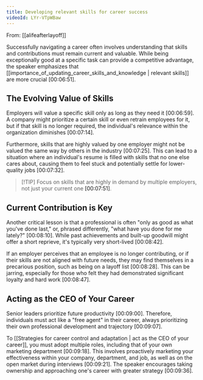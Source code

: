 ```yaml
---
title: Developing relevant skills for career success
videoId: LYr-VTpWBaw
---
```


From: [[alifeafterlayoff]] <br/> 

Successfully navigating a career often involves understanding that skills and contributions must remain current and valuable. While being exceptionally good at a specific task can provide a competitive advantage, the speaker emphasizes that [[importance_of_updating_career_skills_and_knowledge | relevant skills]] are more crucial <a class="yt-timestamp" data-t="00:06:51">[00:06:51]</a>.

## The Evolving Value of Skills

Employers will value a specific skill only as long as they need it <a class="yt-timestamp" data-t="00:06:59">[00:06:59]</a>. A company might prioritize a certain skill or even retrain employees for it, but if that skill is no longer required, the individual's relevance within the organization diminishes <a class="yt-timestamp" data-t="00:07:14">[00:07:14]</a>.

Furthermore, skills that are highly valued by one employer might not be valued the same way by others in the industry <a class="yt-timestamp" data-t="00:07:25">[00:07:25]</a>. This can lead to a situation where an individual's resume is filled with skills that no one else cares about, causing them to feel stuck and potentially settle for lower-quality jobs <a class="yt-timestamp" data-t="00:07:32">[00:07:32]</a>.

> [!TIP] Focus on skills that are highly in demand by multiple employers, not just your current one <a class="yt-timestamp" data-t="00:07:51">[00:07:51]</a>.

## Current Contribution is Key

Another critical lesson is that a professional is often "only as good as what you've done last," or, phrased differently, "what have you done for me lately?" <a class="yt-timestamp" data-t="00:08:10">[00:08:10]</a>. While past achievements and built-up goodwill might offer a short reprieve, it's typically very short-lived <a class="yt-timestamp" data-t="00:08:42">[00:08:42]</a>.

If an employer perceives that an employee is no longer contributing, or if their skills are not aligned with future needs, they may find themselves in a precarious position, such as being on a layoff list <a class="yt-timestamp" data-t="00:08:28">[00:08:28]</a>. This can be jarring, especially for those who felt they had demonstrated significant loyalty and hard work <a class="yt-timestamp" data-t="00:08:47">[00:08:47]</a>.

## Acting as the CEO of Your Career

Senior leaders prioritize future productivity <a class="yt-timestamp" data-t="00:09:00">[00:09:00]</a>. Therefore, individuals must act like a "free agent" in their career, always prioritizing their own professional development and trajectory <a class="yt-timestamp" data-t="00:09:07">[00:09:07]</a>.

To [[Strategies for career control and adaptation | act as the CEO of your career]], you must adopt multiple roles, including that of your own marketing department <a class="yt-timestamp" data-t="00:09:18">[00:09:18]</a>. This involves proactively marketing your effectiveness within your company, department, and job, as well as on the open market during interviews <a class="yt-timestamp" data-t="00:09:21">[00:09:21]</a>. The speaker encourages taking ownership and approaching one's career with greater strategy <a class="yt-timestamp" data-t="00:09:36">[00:09:36]</a>.